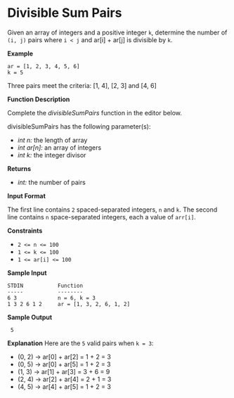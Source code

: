 # Divisible Sum Pairs

Given an array of integers and a positive integer `k`, determine the number of `(i, j)` pairs where `i < j` and ar[i] + ar[j] is divisible by `k`.

**Example**

    ar = [1, 2, 3, 4, 5, 6]
    k = 5

Three pairs meet the criteria: [1, 4], [2, 3] and [4, 6]

**Function Description**

Complete the _divisibleSumPairs_ function in the editor below.

divisibleSumPairs has the following parameter(s):

-   _int n:_ the length of array
-   _int ar[n]:_ an array of integers
-   _int k:_ the integer divisor

**Returns**
- _int:_ the number of pairs

**Input Format**

The first line contains `2` spaced-separated integers, `n` and `k`.
The second line contains `n` space-separated integers, each a value of `arr[i]`.

**Constraints**

- `2 <= n <= 100`
- `1 <= k <= 100`
- `1 <= ar[i] <= 100`

**Sample Input**
```
STDIN           Function
-----           --------
6 3             n = 6, k = 3
1 3 2 6 1 2     ar = [1, 3, 2, 6, 1, 2]
```

**Sample Output**
```
 5

```

**Explanation**
Here are the `5` valid pairs when `k = 3`:

- (0, 2) -> ar[0] + ar[2] = 1 + 2 = 3
- (0, 5) -> ar[0] + ar[5] = 1 + 2 = 3
- (1, 3) -> ar[1] + ar[3] = 3 + 6 = 9
- (2, 4) -> ar[2] + ar[4] = 2 + 1 = 3
- (4, 5) -> ar[4] + ar[5] = 1 + 2 = 3

